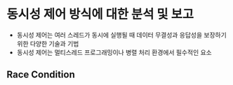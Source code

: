 # 동시성 제어 방식에 대한 분석 및 보고

- 동시성 제어는 여러 스레드가 동시에 실행될 때 데이터 무결성과 응답성을 보장하기 위한 다양한 기술과 기법
- 동시성 제어는 멀티스레드 프로그래밍이나 병렬 처리 환경에서 필수적인 요소

## Race Condition
